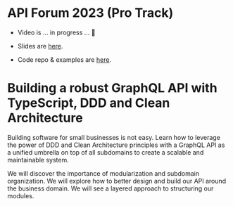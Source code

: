 # API Forum 2023 (Pro Track)

- Video is ... in progress ... 🚧

- Slides are [here](https://petarivanov.me/building-robust-graphql-api-with-typeScript-ddd-and-clean-architecture-api-forum-2023.pdf).

- Code repo & examples are [here](https://github.com/petarivanovv9/graphql-api-ts-ddd-clean-architecture).

# Building a robust GraphQL API with TypeScript, DDD and Clean Architecture

Building software for small businesses is not easy. Learn how to leverage the power of DDD and Clean Architecture principles with a GraphQL API as a unified umbrella on top of all subdomains to create a scalable and maintainable system.

We will discover the importance of modularization and subdomain organization. We will explore how to better design and build our API around the business domain. We will see a layered approach to structuring our modules.
